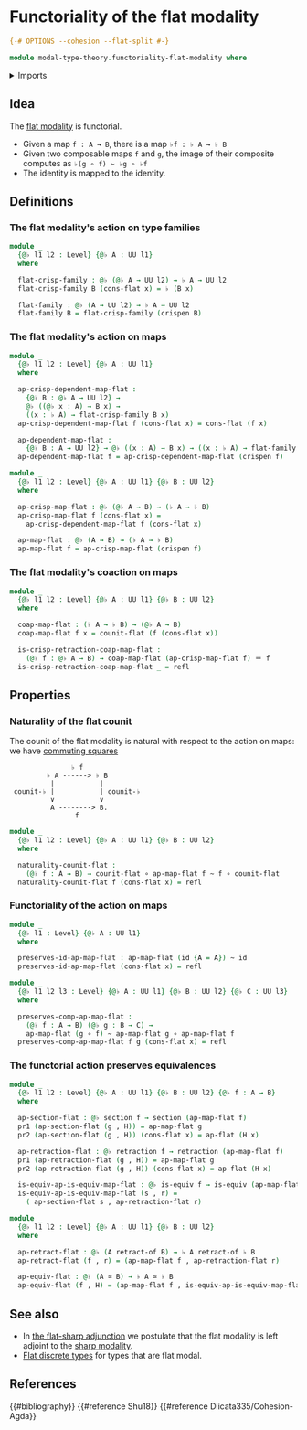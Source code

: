 # Functoriality of the flat modality

```agda
{-# OPTIONS --cohesion --flat-split #-}

module modal-type-theory.functoriality-flat-modality where
```

<details><summary>Imports</summary>

```agda
open import foundation.dependent-pair-types
open import foundation.equivalences
open import foundation.function-types
open import foundation.homotopies
open import foundation.identity-types
open import foundation.retractions
open import foundation.retracts-of-types
open import foundation.sections
open import foundation.universe-levels

open import modal-type-theory.action-on-identifications-crisp-functions
open import modal-type-theory.action-on-identifications-flat-modality
open import modal-type-theory.crisp-identity-types
open import modal-type-theory.flat-modality
```

</details>

## Idea

The [flat modality](modal-type-theory.flat-modality.md) is functorial.

- Given a map `f : A → B`, there is a map `♭f : ♭ A → ♭ B`
- Given two composable maps `f` and `g`, the image of their composite computes
  as `♭(g ∘ f) ~ ♭g ∘ ♭f`
- The identity is mapped to the identity.

## Definitions

### The flat modality's action on type families

```agda
module _
  {@♭ l1 l2 : Level} {@♭ A : UU l1}
  where

  flat-crisp-family : @♭ (@♭ A → UU l2) → ♭ A → UU l2
  flat-crisp-family B (cons-flat x) = ♭ (B x)

  flat-family : @♭ (A → UU l2) → ♭ A → UU l2
  flat-family B = flat-crisp-family (crispen B)
```

### The flat modality's action on maps

```agda
module _
  {@♭ l1 l2 : Level} {@♭ A : UU l1}
  where

  ap-crisp-dependent-map-flat :
    {@♭ B : @♭ A → UU l2} →
    @♭ ((@♭ x : A) → B x) →
    ((x : ♭ A) → flat-crisp-family B x)
  ap-crisp-dependent-map-flat f (cons-flat x) = cons-flat (f x)

  ap-dependent-map-flat :
    {@♭ B : A → UU l2} → @♭ ((x : A) → B x) → ((x : ♭ A) → flat-family B x)
  ap-dependent-map-flat f = ap-crisp-dependent-map-flat (crispen f)

module _
  {@♭ l1 l2 : Level} {@♭ A : UU l1} {@♭ B : UU l2}
  where

  ap-crisp-map-flat : @♭ (@♭ A → B) → (♭ A → ♭ B)
  ap-crisp-map-flat f (cons-flat x) =
    ap-crisp-dependent-map-flat f (cons-flat x)

  ap-map-flat : @♭ (A → B) → (♭ A → ♭ B)
  ap-map-flat f = ap-crisp-map-flat (crispen f)
```

### The flat modality's coaction on maps

```agda
module _
  {@♭ l1 l2 : Level} {@♭ A : UU l1} {@♭ B : UU l2}
  where

  coap-map-flat : (♭ A → ♭ B) → (@♭ A → B)
  coap-map-flat f x = counit-flat (f (cons-flat x))

  is-crisp-retraction-coap-map-flat :
    (@♭ f : @♭ A → B) → coap-map-flat (ap-crisp-map-flat f) ＝ f
  is-crisp-retraction-coap-map-flat _ = refl
```

## Properties

### Naturality of the flat counit

The counit of the flat modality is natural with respect to the action on maps:
we have [commuting squares](foundation-core.commuting-squares-of-maps.md)

```text
               ♭ f
         ♭ A ------> ♭ B
          |           |
 counit-♭ |           | counit-♭
          ∨           ∨
          A --------> B.
                f
```

```agda
module _
  {@♭ l1 l2 : Level} {@♭ A : UU l1} {@♭ B : UU l2}
  where

  naturality-counit-flat :
    (@♭ f : A → B) → counit-flat ∘ ap-map-flat f ~ f ∘ counit-flat
  naturality-counit-flat f (cons-flat x) = refl
```

### Functoriality of the action on maps

```agda
module _
  {@♭ l1 : Level} {@♭ A : UU l1}
  where

  preserves-id-ap-map-flat : ap-map-flat (id {A = A}) ~ id
  preserves-id-ap-map-flat (cons-flat x) = refl

module _
  {@♭ l1 l2 l3 : Level} {@♭ A : UU l1} {@♭ B : UU l2} {@♭ C : UU l3}
  where

  preserves-comp-ap-map-flat :
    (@♭ f : A → B) (@♭ g : B → C) →
    ap-map-flat (g ∘ f) ~ ap-map-flat g ∘ ap-map-flat f
  preserves-comp-ap-map-flat f g (cons-flat x) = refl
```

### The functorial action preserves equivalences

```agda
module _
  {@♭ l1 l2 : Level} {@♭ A : UU l1} {@♭ B : UU l2} {@♭ f : A → B}
  where

  ap-section-flat : @♭ section f → section (ap-map-flat f)
  pr1 (ap-section-flat (g , H)) = ap-map-flat g
  pr2 (ap-section-flat (g , H)) (cons-flat x) = ap-flat (H x)

  ap-retraction-flat : @♭ retraction f → retraction (ap-map-flat f)
  pr1 (ap-retraction-flat (g , H)) = ap-map-flat g
  pr2 (ap-retraction-flat (g , H)) (cons-flat x) = ap-flat (H x)

  is-equiv-ap-is-equiv-map-flat : @♭ is-equiv f → is-equiv (ap-map-flat f)
  is-equiv-ap-is-equiv-map-flat (s , r) =
    ( ap-section-flat s , ap-retraction-flat r)

module _
  {@♭ l1 l2 : Level} {@♭ A : UU l1} {@♭ B : UU l2}
  where

  ap-retract-flat : @♭ (A retract-of B) → ♭ A retract-of ♭ B
  ap-retract-flat (f , r) = (ap-map-flat f , ap-retraction-flat r)

  ap-equiv-flat : @♭ (A ≃ B) → ♭ A ≃ ♭ B
  ap-equiv-flat (f , H) = (ap-map-flat f , is-equiv-ap-is-equiv-map-flat H)
```

## See also

- In [the flat-sharp adjunction](modal-type-theory.flat-sharp-adjunction.md) we
  postulate that the flat modality is left adjoint to the
  [sharp modality](modal-type-theory.sharp-modality.md).
- [Flat discrete types](modal-type-theory.flat-discrete-crisp-types.md) for
  types that are flat modal.

## References

{{#bibliography}} {{#reference Shu18}} {{#reference Dlicata335/Cohesion-Agda}}
